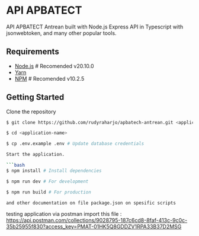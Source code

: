 # API APBATECT

API APBATECT Antrean built with Node.js Express API in Typescript with jsonwebtoken, and many other popular tools.

## Requirements

- [Node.js](https://yarnpkg.com/en/docs/install) # Recomended v20.10.0
- [Yarn](https://yarnpkg.com/en/docs/install)
- [NPM](https://docs.npmjs.com/getting-started/installing-node) # Recomended v10.2.5

## Getting Started

Clone the repository

```bash
$ git clone https://github.com/rudyraharjo/apbatech-antrean.git <application-name>

$ cd <application-name>

$ cp .env.example .env # Update database credentials

Start the application.

```bash
$ npm install # Install dependencies

$ npm run dev # For development

$ npm run build # For production

and other documentation on file package.json on spesific scripts
```

testing application via postman
import this file :
https://api.postman.com/collections/9028795-187c6cd8-8faf-413c-9c0c-35b25955f830?access_key=PMAT-01HK5Q8GDDZV1RPA33B37D2MSG